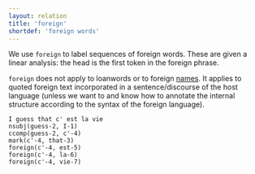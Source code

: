 ```yaml
---
layout: relation
title: 'foreign'
shortdef: 'foreign words'
---
```


We use `foreign` to label sequences of foreign words. These are given
a linear analysis: the head is the first token in the foreign phrase.

`foreign` does not apply to loanwords or to foreign [names](name). 
It applies to quoted foreign text incorporated in a sentence/discourse
of the host language (unless we want to and know how to annotate the
internal structure according to the syntax of the foreign language).

~~~ sdparse
I guess that c' est la vie
nsubj(guess-2, I-1)
ccomp(guess-2, c'-4)
mark(c'-4, that-3)
foreign(c'-4, est-5)
foreign(c'-4, la-6)
foreign(c'-4, vie-7)
~~~
